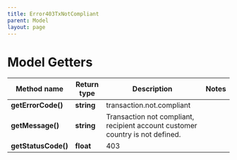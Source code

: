 ```yaml
---
title: Error403TxNotCompliant
parent: Model
layout: page
---
```


# Model Getters

Method name | Return type | Description | Notes
------------ | ------------- | ------------- | -------------
**getErrorCode()** | **string** | transaction.not.compliant |
**getMessage()** | **string** | Transaction not compliant, recipient account customer country is not defined. |
**getStatusCode()** | **float** | 403 |

